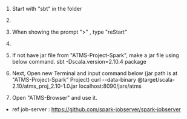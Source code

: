 
1. Start with "sbt" in the folder 
2. 
2. When showing the prompt ">" , type "reStart"
3. 
3. If not have jar file from "ATMS-Project-Spark", make a jar file using below command.
    sbt -Dscala.version=2.10.4 package

4. Next, Open new Terminal and input command below (jar path is at "ATMS-Project-Spark" Project)
    curl --data-binary @target/scala-2.10/atms_proj_2.10-1.0.jar localhost:8090/jars/atms

5. Open "ATMS-Browser" and use it.


- ref job-server : https://github.com/spark-jobserver/spark-jobserver
